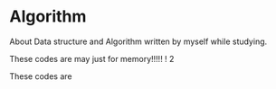# Algorithm
About Data structure and Algorithm written by myself while studying.


These codes are may just for memory!!!!! ! 2

These codes are

